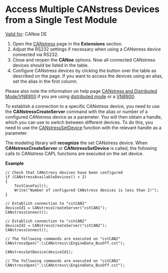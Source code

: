 # Access Multiple CANstress Devices from a Single Test Module

[Valid for](../../Shared/FeatureAvailability.md): CANoe DE

1. Open the [CANstress](../../CANoeCANalyzer/Ribbon/File/Options/Extensions/ExtensionsCANstress.md) page in the **Extensions** section.
2. Adjust the RS232 settings if necessary when using a CANstress device connected via RS232.
3. Close and reopen the **CANoe** options. Now all connected CANstress devices should be listed in the table.
4. Configure CANstress devices by clicking the button over the table as described on the page. If you want to access the devices using an alias, set the alias in the first column.

Please also note the information on help page [CANstress and Distributed Mode/VN8900](CAPLfunctionsCANstressCANoeRTVN890.md) if you are using [distributed mode](../../CANoeCANalyzer/RTSetup/DistributedMode/DistributedModeConcept.md) or a [VN8900](../../CANoeCANalyzer/Interfaces/VN8900/VN8900.md).

To establish a connection to a specific CANstress device, you need to use the **CANstressCreateServer** command with the alias or number of a configured CANstress device as a parameter. You will then obtain a handle, which you can use to switch between different devices. To do this, you need to use the [CANstressSetDevice](Functions/CAPLfunctionCANstressSetDevice.md) function with the relevant handle as a parameter.

The modeling library will **recognize** the set CANstress device. When **CANstressCreateServer** or **CANstressSetDevice** is called, the following calls to CANstress CAPL functions are executed on the set device.

**Example**

```plaintext
// Check that CANstress devices have been configured
if (CANstressAvailableDevices() < 2)
{
    TestCaseFail();
    Write("Number of configured CANstress devices is less than 2!");
}

// Establish connection to "cstCAN1"
deviceId1 = CANstressCreateServer("cstCAN1");
CANstressConnect();

// Establish connection to "cstCAN2"
deviceId2 = CANstressCreateServer("cstCAN2");
CANstressConnect();

// The following commands are executed on "cstCAN2"
CANstressOpen(".\\CANstress\\EngineData_BusOff.cst");

CANstressSetDevice(deviceId1);

// The following commands are executed on "cstCAN1"
CANstressOpen(".\\CANstress\\EngineData_BusOff.cst");
```
